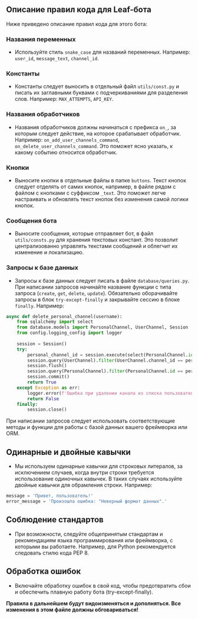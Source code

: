 ## Описание правил кода для Leaf-бота

Ниже приведено описание правил кода для этого бота:

### Названия переменных

- Используйте стиль `snake_case` для названий переменных. Например: `user_id`, `message_text`, `channel_id`.

### Константы

- Константы следует выносить в отдельный файл `utils/const.py` и писать их заглавными буквами с подчеркиваниями для разделения слов. Например: `MAX_ATTEMPTS`, `API_KEY`.

### Названия обработчиков

- Названия обработчиков должны начинаться с префикса `on_`, за которым следует действие, на которое срабатывает обработчик. Например: `on_add_user_channels_command`, `on_delete_user_channels_command`. Это поможет ясно указать, к какому событию относится обработчик.

### Кнопки

- Выносите кнопки в отдельные файлы в папке `buttons`. Текст кнопок следует отделять от самих кнопок, например, в файле рядом с файлом с кнопками с суффиксом `_text`. Это поможет легче настраивать и обновлять текст кнопок без изменения самой логики кнопок.

### Сообщения бота

- Выносите сообщения, которые отправляет бот, в файл `utils/consts.py` для хранения текстовых констант. Это позволит централизованно управлять текстами сообщений и облегчит их изменение и локализацию.

### Запросы к базе данных

- Запросы к базе данных следует писать в файле `database/queries.py`. При написании запросов начинайте название функции с типа запроса (`create`, `get`, `delete`, `update`). Обязательно оборачивайте запросы в блок `try-except-finally` и закрывайте сессию в блоке `finally`. Например:

```python
async def delete_personal_channel(username):
    from sqlalchemy import select
    from database.models import PersonalChannel, UserChannel, Session
    from config.logging_config import logger
    
    session = Session()
    try:
        personal_channel_id = session.execute(select(PersonalChannel.id).where(PersonalChannel.username == username)).fetchone()[0]
        session.query(UserChannel).filter(UserChannel.channel_id == personal_channel_id).delete()
        session.flush()
        session.query(PersonalChannel).filter(PersonalChannel.id == personal_channel_id).delete()
        session.commit()
        return True
    except Exception as err:
        logger.error(f'Ошибка при удалении канала из списка пользователя: {err}')
        return False
    finally:
        session.close()
```

При написании запросов следует использовать соответствующие методы и функции для работы с базой данных вашего фреймворка или ORM.

## Одинарные и двойные кавычки
- Мы используем одинарные кавычки для строковых литералов, за исключением случаев, когда внутри строки требуется использование одиночных кавычек. В таких случаях используйте двойные кавычки для обрамления строки. Например:

```python
message = 'Привет, пользователь!'
error_message = 'Произошла ошибка: "Неверный формат данных".'
```

## Соблюдение стандартов

- При возможности, следуйте общепринятым стандартам и рекомендациям языка программирования или фреймворка, с которыми вы работаете. Например, для Python рекомендуется следовать стилю кода PEP 8.

## Обработка ошибок

- Включайте обработку ошибок в свой код, чтобы предотвратить сбои и обеспечить плавную работу бота (try-except-finally). 


**Правила в дальнейшем будут видоизменяться и дополняться. Все изменения в этом файле должны обговариваться!**